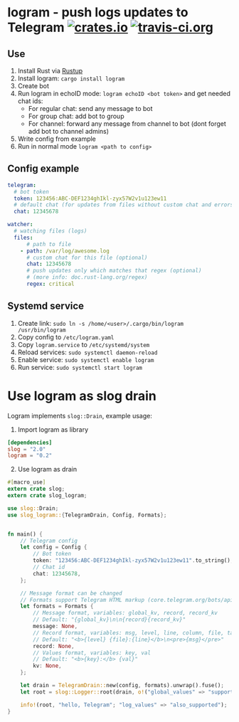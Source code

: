 # logram - push logs updates to Telegram [![crates.io](https://img.shields.io/crates/v/logram.svg)](https://crates.io/crates/logram) [![travis-ci.org](https://api.travis-ci.org/Ralvke/logram.svg?branch=master)](https://travis-ci.org/Ralvke/logram)

## Use
1. Install Rust via [Rustup](https://rustup.rs/)
2. Install logram: `cargo install logram`
3. Create bot
4. Run logram in echoID mode: `logram echoID <bot token>` and get needed chat ids:
    * For regular chat: send any message to bot
    * For group chat: add bot to group
    * For channel: forward any message from channel to bot (dont forget add bot to channel admins)
5. Write config from example
6. Run in normal mode `logram <path to config>`

## Config example
```yaml
telegram:
  # bot token
  token: 123456:ABC-DEF1234ghIkl-zyx57W2v1u123ew11
  # default chat (for updates from files without custom chat and errors)
  chat: 12345678 

watcher:
  # watching files (logs)
  files: 
      # path to file
    - path: /var/log/awesome.log 
      # custom chat for this file (optional)
      chat: 12345678 
      # push updates only which matches that regex (optional) 
      # (more info: doc.rust-lang.org/regex)
      regex: critical 
```

## Systemd service
1. Create link: `sudo ln -s /home/<user>/.cargo/bin/logram /usr/bin/logram`
2. Copy config to `/etc/logram.yaml`
3. Copy `logram.service` to `/etc/systemd/system`
4. Reload services: `sudo systemctl daemon-reload`
5. Enable service: `sudo systemctl enable logram`
6. Run service: `sudo systemctl start logram`

# Use logram as slog drain
Logram implements `slog::Drain`, example usage:
1. Import logram as library
```toml
[dependencies]
slog = "2.0"
logram = "0.2"
```
2. Use logram as drain
```rust
#[macro_use]
extern crate slog;
extern crate slog_logram;

use slog::Drain;
use slog_logram::{TelegramDrain, Config, Formats};


fn main() {
    // Telegram config
    let config = Config {
        // Bot token
        token: "123456:ABC-DEF1234ghIkl-zyx57W2v1u123ew11".to_string(),
        // Chat id
        chat: 12345678,
    };

    // Message format can be changed
    // Formats support Telegram HTML markup (core.telegram.org/bots/api#html-style)
    let formats = Formats {
        // Message format, variables: global_kv, record, record_kv
        // Default: "{global_kv}\n\n{record}{record_kv}"
        message: None,
        // Record format, variables: msg, level, line, column, file, tag, module, function
        // Default: "<b>{level} {file}:{line}</b>\n<pre>{msg}</pre>"
        record: None,
        // Values format, variables: key, val
        // Default: "<b>{key}:</b> {val}"
        kv: None,
    };

    let drain = TelegramDrain::new(config, formats).unwrap().fuse();
    let root = slog::Logger::root(drain, o!("global_values" => "supported"));

    info!(root, "hello, Telegram"; "log_values" => "also_supported");
}
```